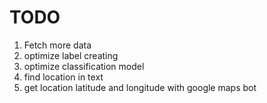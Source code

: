 # TODO 
1. Fetch more data
2. optimize label creating
3. optimize classification model
4. find location in text
5. get location latitude and longitude with google maps bot
